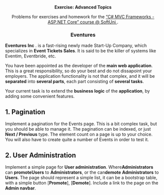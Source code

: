 <p align="center">
    <strong>Exercise: Advanced Topics</strong>
</p>
<p align="center">
    Problems for exercises and homework for the
    <a
        href="https://softuni.bg/trainings/2197/csharp-mvc-frameworks-asp-net-core-november-2018"
    >
        “C# MVC Frameworks - ASP.NET Core” course @ SoftUni
    </a>
    .
</p>
<h3 align="center">
    Eventures
</h3>
<p>
    <strong>Eventures</strong>
    <strong>Inc</strong>
. is a fast-rising newly made Start-Up Company, which specializes in    <strong>Event Tickets Sales</strong>. It is said to be the killer of
    systems like Eventim, Eventbride, etc.
</p>
<p>
You have been appointed as the developer of the    <strong>main web application</strong>. This is a great responsibility, so
    do your best and do not dissapoint your employers. The application
functionality is not that complex, and it will be    <strong>separated</strong> into <strong>several parts</strong>, each part
    consisting of <strong>several tasks</strong>.
</p>
<p>
Your current task is to extend the <strong>business logic</strong> of the    <strong>application</strong>, by adding some convenient features.
</p>
<h2>
    1. Pagination
</h2>
<p>
    Implement a pagination for the Events page. This is a bit complex task, but
you should be able to manage it. The pagination can be indexed, or just    <strong>Next / Previous</strong> type. The element count on a page is up to
    your choice. You will also have to create quite a number of Events in order
    to test it.
</p>
<h2>
    2. User Administration
</h2>
<p>
Implement a simple page for <strong>User administration</strong>. Where<strong>Administrators</strong> can <strong>promote</strong><strong>Users</strong> to <strong>Administrators</strong>, or the can<strong>demote</strong> <strong>Administrators</strong> to    <strong>Users</strong>. The page should represent a simple list, it can be
a bootstrap table, with a simple button [<strong>Promote</strong>], [<strong>Demote</strong>]. Include a link to the page on the    <strong>Admin navbar</strong>.
</p>